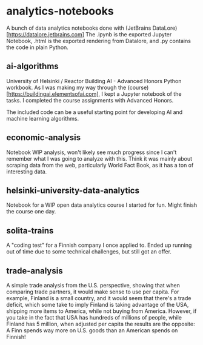 # analytics-notebooks
A bunch of data analytics notebooks done with (JetBrains DataLore)[https://datalore.jetbrains.com]
The .ipynb is the exported Jupyter Notebook, .html is the exported rendering
from Datalore, and .py contains the code in plain Python.

## ai-algorithms
University of Helsinki / Reactor Building AI - Advanced Honors Python
workbook. As I was making my way through the (course)[https://buildingai.elementsofai.com],
I kept a Jupyter notebook of the tasks. I completed the course
assignments with Advanced Honors.

The included code can be a useful starting point for developing AI and
machine learning algorithms.

## economic-analysis
Notebook WIP analysis, won't likely see much progress since I can't remember
what I was going to analyze with this. Think it was mainly about scraping data
from the web, particularly World Fact Book, as it has a ton of interesting data.

## helsinki-university-data-analytics
Notebook for a WIP open data analytics course I started for fun. Might finish
the course one day.

## solita-trains
A "coding test" for a Finnish company I once applied to. Ended up running out of
time due to some technical challenges, but still got an offer.

## trade-analysis
A simple trade analysis from the U.S. perspective, showing that when comparing
trade partners, it would make sense to use per capita. For example, Finland is
a small country, and it would seem that there's a trade deficit, which some take
to imply Finland is taking advantage of the USA, shipping more items to America,
while not buying from America. However, if you take in the fact that USA has
hundreds of millions of people, while Finland has 5 million, when adjusted per
capita the results are the opposite: A Finn spends way more on U.S. goods than
an American spends on Finnish!
